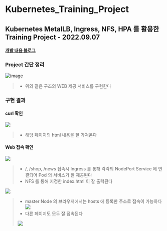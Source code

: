 # Kubernetes_Training_Project
## Kubernetes MetalLB, Ingress, NFS, HPA 를 활용한 Training Project - 2022.09.07
#### [개발 내용 블로그](https://velog.io/@lijahong/0%EB%B6%80%ED%84%B0-%EC%8B%9C%EC%9E%91%ED%95%98%EB%8A%94-Kubernetes-%EA%B3%B5%EB%B6%80-%EC%A2%85%ED%95%A9-%EC%8B%A4%EC%8A%B5)

### Project 간단 정리 
![image](https://user-images.githubusercontent.com/69387517/188799546-5daaf890-63e6-4e2a-a929-ea69fe9b06b4.png)
> - 위와 같은 구조의 WEB 제공 서비스를 구현한다

### 구현 결과

#### curl 확인

![](https://velog.velcdn.com/images/lijahong/post/9a6cfe56-77a1-4856-8f20-d3f78c869778/image.png)
> - 해당 페이지의 html 내용을 잘 가져온다

#### Web 접속 확인

![](https://velog.velcdn.com/images/lijahong/post/1a9bbdd5-132f-45b8-b1a0-d5a1b2185db2/image.png)
> - /, /shop, /news 접속시 Ingress 를 통해 각각의 NodePort Service 에 연결되어 Pod 의 서비스가 잘 제공된다
> - NFS 를 통해 지정한 index.html 이 잘 출력된다

![](https://velog.velcdn.com/images/lijahong/post/c7c35134-e5da-4f13-8157-db06431175aa/image.png)
> - master Node 의 브라우저에서는 hosts 에 등록한 주소로 접속이 가능하다
> ![](https://velog.velcdn.com/images/lijahong/post/54fe7c18-87aa-4688-aa66-91a6a49508d6/image.png)
> - 다른 페이지도 모두 잘 접속된다
> 
> ![](https://velog.velcdn.com/images/lijahong/post/0151b291-8f70-4ed6-8c7b-ebd1ef9c837f/image.png)
